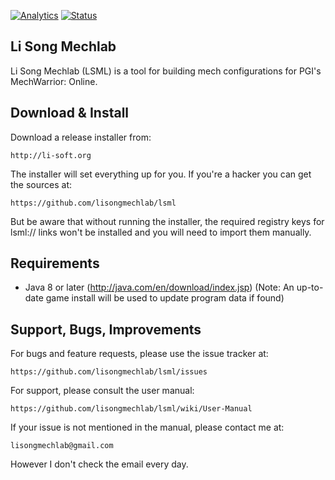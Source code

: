 [![Analytics](https://ga-beacon.appspot.com/UA-47600899-2/github-page?pixel)](https://github.com/igrigorik/ga-beacon)
[![Status](https://travis-ci.org/lisongmechlab/lsml.svg)](https://travis-ci.org/lisongmechlab/lsml)

Li Song Mechlab
----------------
Li Song Mechlab (LSML) is a tool for building mech configurations for PGI's MechWarrior: Online. 

Download & Install
--------
Download a release installer from:
    
    http://li-soft.org

The installer will set everything up for you. If you're a hacker you can get the sources at:

    https://github.com/lisongmechlab/lsml

But be aware that without running the installer, the required registry keys for lsml:// links won't be installed and you will need to import them manually.

Requirements
------------
* Java 8 or later (http://java.com/en/download/index.jsp)
(Note: An up-to-date game install will be used to update program data if found)

Support, Bugs, Improvements
------------------
For bugs and feature requests, please use the issue tracker at:

    https://github.com/lisongmechlab/lsml/issues

For support, please consult the user manual:

    https://github.com/lisongmechlab/lsml/wiki/User-Manual

If your issue is not mentioned in the manual, please contact me at:

    lisongmechlab@gmail.com

However I don't check the email every day.

